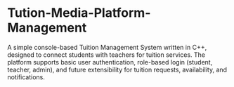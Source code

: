 # Tution-Media-Platform-Management
A simple console-based Tuition Management System written in C++, designed to connect students with teachers for tuition services. The platform supports basic user authentication, role-based login (student, teacher, admin), and future extensibility for tuition requests, availability, and notifications.

